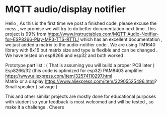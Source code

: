 # MQTT audio/display notifier

Hello , As this is the first time we post a finished code, please excuse the mess , we promise we will try to do better documentation next time .This project is 99% from https://www.instructables.com/MQTT-Audio-Notifier-for-ESP8266-Play-MP3-TTS-RTTL/  which has an excellent documentation  , we just added a matrix to the audio-notifier  code . We are using TM1640 library with 8x16  but matrix size and type  is flexible and can be changed .   We have tested on esp8266 and esp32 and both worked .

Prototype part list : ( That is assuming you will build a proper PCB later ) 
Esp8266/32 (this code is optimized for esp32) 
PAM8403 amplifier  https://www.aliexpress.com/item/32574110297.html  
Matrix or a display  https://www.aliexpress.com/item/32905525496.html?
Small speaker ( salvage )   

This and other similar projects  are mostly done for educational purposes with student so your feedback is most welcomed and will be tested , so make it a challenge .
Cheers
